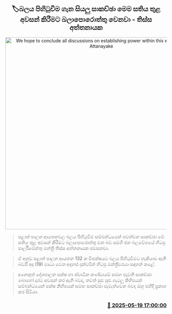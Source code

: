 <p align='center'><b><h2 align='center' title='We hope to conclude all discussions on establishing power within this week - Tissa Attanayake'>🏷බලය පිහිටුවීම ගැන සියලු සාකච්ඡා මෙම සතිය තුළ අවසන් කිරීමට බලාපොරොත්තු වෙනවා - තිස්ස අත්තනායක</h2></b></p>
<p align='center'><img src='https://helakuru.sgp1.cdn.digitaloceanspaces.com/esana/images/lib/thissa-aththanayake.jpg' width='600' alt='We hope to conclude all discussions on establishing power within this week - Tissa Attanayake'></p>

> පළාත් පාලන ආයතනවල බලය පිහිටුවීම සම්බන්ධයෙන් පවත්වන සාකච්ඡා මේ සතිය තුළ අවසන් කිරිමට බලාපොරොත්තු වන බව සමගි ජන බලවේගයේ හිටපු පාර්ලිමේන්තු මන්ත්‍රී තිස්ස අත්තනායක පවසනවා.

> ඒ අනුව පළාත් පාලන ආයතන 132 ක විපක්ෂයට බලය පිහිටුවීමට හැකියාව ඇති බවයි අද (19) මාධ්‍ය වෙත අදහස් දක්වමින් හිටපු මන්ත්‍රීවරයා සඳහන් කළේ.

> අනෙකුත් දේශපාලන පක්ෂ හා ස්වාධීන කණ්ඩායම් සමඟ පැවති සාකච්ඡා බොහෝ දුරට අවසන් කර ඇති බවද, තවත් සුළු සුළු ගැටලු කිහිපයක් සම්බන්ධයෙන් පක්ෂ කිහිපයක් සමඟ සාකච්ඡා පැවැත්වෙන බවද ඔහු එහිදී ප්‍රකාශ කර සිටියා.



<h3 align='right'><a href='https://www.helakuru.lk/esana/p/110215/'>📅 2025-05-19 17:00:00</a></h3>
